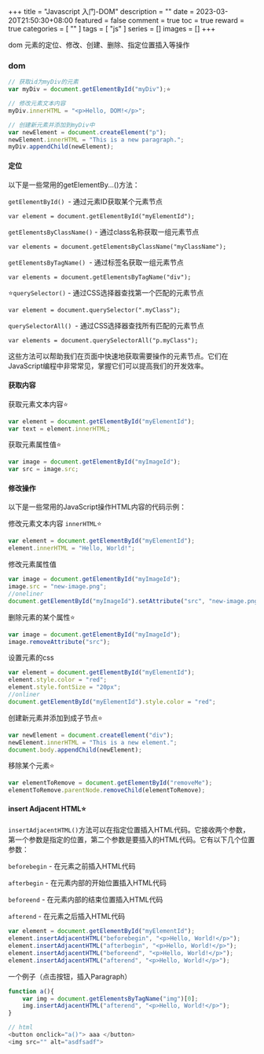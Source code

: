 +++
title = "Javascript 入门-DOM"
description = ""
date = 2023-03-20T21:50:30+08:00
featured = false
comment = true
toc = true
reward = true
categories = [
  ""
]
tags = [
  "js"
]
series = []
images = []
+++

dom 元素的定位、修改、创建、删除、指定位置插入等操作
<!--more-->

### dom
```js
// 获取id为myDiv的元素
var myDiv = document.getElementById("myDiv");⭐️

// 修改元素文本内容
myDiv.innerHTML = "<p>Hello, DOM!</p>";

// 创建新元素并添加到myDiv中
var newElement = document.createElement("p");
newElement.innerHTML = "This is a new paragraph.";
myDiv.appendChild(newElement);

```



#### 定位

以下是一些常用的getElementBy...()方法：

`getElementById() `- 通过元素ID获取某个元素节点


```
var element = document.getElementById("myElementId");
```


`getElementsByClassName()` - 通过class名称获取一组元素节点


```
var elements = document.getElementsByClassName("myClassName");
```


`getElementsByTagName() `- 通过标签名获取一组元素节点


```
var elements = document.getElementsByTagName("div");
```


⭐️`querySelector()` - 通过CSS选择器查找第一个匹配的元素节点


```
var element = document.querySelector(".myClass");
```


`querySelectorAll() `- 通过CSS选择器查找所有匹配的元素节点


```
var elements = document.querySelectorAll("p.myClass");
```


这些方法可以帮助我们在页面中快速地获取需要操作的元素节点。它们在JavaScript编程中非常常见，掌握它们可以提高我们的开发效率。


#### 获取内容

获取元素文本内容⭐️

```js
var element = document.getElementById("myElementId");
var text = element.innerHTML;
```

获取元素属性值⭐️

```js
var image = document.getElementById("myImageId");
var src = image.src;
```

#### 修改操作
以下是一些常用的JavaScript操作HTML内容的代码示例：

修改元素文本内容 `innerHTML`⭐️

```js
var element = document.getElementById("myElementId");
element.innerHTML = "Hello, World!";
``` 

修改元素属性值

```js
var image = document.getElementById("myImageId");
image.src = "new-image.png";
//oneliner
document.getElementById("myImageId").setAttribute("src", "new-image.png");

```

删除元素的某个属性⭐️

```js
var image = document.getElementById("myImageId");
image.removeAttribute("src");
```


设置元素的css

```js
var element = document.getElementById("myElementId");
element.style.color = "red";
element.style.fontSize = "20px";
//onliner
document.getElementById("myElementId").style.color = "red";
```


创建新元素并添加到成子节点⭐️

```js
var newElement = document.createElement("div");
newElement.innerHTML = "This is a new element.";
document.body.appendChild(newElement);

```

移除某个元素⭐️

```js
var elementToRemove = document.getElementById("removeMe");
elementToRemove.parentNode.removeChild(elementToRemove);
```

#### insert Adjacent HTML⭐️

`insertAdjacentHTML()`方法可以在指定位置插入HTML代码。它接收两个参数，第一个参数是指定的位置，第二个参数是要插入的HTML代码。它有以下几个位置参数：

`beforebegin` - 在元素之前插入HTML代码

`afterbegin` - 在元素内部的开始位置插入HTML代码

`beforeend` - 在元素内部的结束位置插入HTML代码

`afterend` - 在元素之后插入HTML代码

```js
var element = document.getElementById("myElementId");
element.insertAdjacentHTML("beforebegin", "<p>Hello, World!</p>");
element.insertAdjacentHTML("afterbegin", "<p>Hello, World!</p>");
element.insertAdjacentHTML("beforeend", "<p>Hello, World!</p>");
element.insertAdjacentHTML("afterend", "<p>Hello, World!</p>");
```

一个例子（点击按钮，插入Paragraph）

```js
function a(){
    var img = document.getElementsByTagName("img")[0];
    img.insertAdjacentHTML("afterend", "<p>Hello, World!</p>");
}

// html
<button onclick="a()"> aaa </button>
<img src="" alt="asdfsadf">
```
